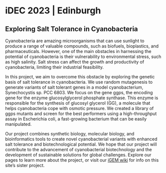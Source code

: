 # iDEC 2023 | Edinburgh

## Exploring Salt Tolerance in Cyanobacteria 

Cyanobacteria are amazing microorganisms that can use sunlight to produce a range of valuable compounds, such as biofuels, bioplastics, and pharmaceuticals. However, one of the main obstacles in harnessing the potential of cyanobacteria is their vulnerability to environmental stress, such as high salinity. Salt stress can affect the growth and productivity of cyanobacteria, limiting their industrial feasibility.

In this project, we aim to overcome this obstacle by exploring the genetic basis of salt tolerance in cyanobacteria. We use random mutagenesis to generate variants of salt tolerant genes in a model cyanobacterium, Synechocystis sp. PCC 6803. We focus on the gene ggps, the encoding gene for the enzyme glucosylglycerol phosphate synthase. This enzyme is responsible for the synthesis of glucosyl glycerol (GG), a molecule that helps cyanobacteria cope with osmotic pressure. We created a library of ggps mutants and screen for the best performers using a high-throughput assay in Escherichia coli, a fast-growing bacterium that can be easily manipulated.

Our project combines synthetic biology, molecular biology, and bioinformatics tools to create novel cyanobacterial variants with enhanced salt tolerance and biotechnological potential. We hope that our project will contribute to the advancement of cyanobacterial biotechnology and the development of sustainable solutions for global challenges.
Explore our pages to learn more about the project, or visit our [iGEM wiki](https://2023.igem.wiki/edinburgh/) for info on this site’s sister project. 
